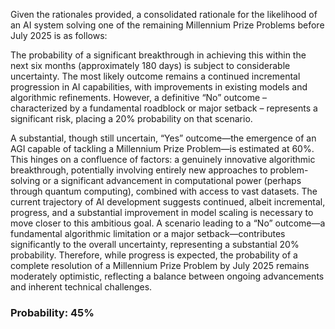 Given the rationales provided, a consolidated rationale for the likelihood of an AI system solving one of the remaining Millennium Prize Problems before July 2025 is as follows:

The probability of a significant breakthrough in achieving this within the next six months (approximately 180 days) is subject to considerable uncertainty. The most likely outcome remains a continued incremental progression in AI capabilities, with improvements in existing models and algorithmic refinements. However, a definitive “No” outcome – characterized by a fundamental roadblock or major setback – represents a significant risk, placing a 20% probability on that scenario.

A substantial, though still uncertain, “Yes” outcome—the emergence of an AGI capable of tackling a Millennium Prize Problem—is estimated at 60%. This hinges on a confluence of factors: a genuinely innovative algorithmic breakthrough, potentially involving entirely new approaches to problem-solving or a significant advancement in computational power (perhaps through quantum computing), combined with access to vast datasets. The current trajectory of AI development suggests continued, albeit incremental, progress, and a substantial improvement in model scaling is necessary to move closer to this ambitious goal. A scenario leading to a “No” outcome—a fundamental algorithmic limitation or a major setback—contributes significantly to the overall uncertainty, representing a substantial 20% probability. Therefore, while progress is expected, the probability of a complete resolution of a Millennium Prize Problem by July 2025 remains moderately optimistic, reflecting a balance between ongoing advancements and inherent technical challenges.

### Probability: 45%